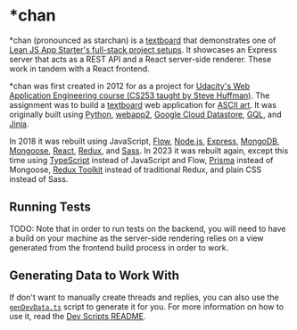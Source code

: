 # \*chan

\*chan (pronounced as starchan) is a [textboard](https://en.wikipedia.org/wiki/Textboard) that demonstrates one of [Lean JS App Starter's full-stack project setups](../../starters/react-express-mongo/README.md). It showcases an Express server that acts as a REST API and a React server-side renderer. These work in tandem with a React frontend.

\*chan was first created in 2012 for as a project for [Udacity's Web Application Engineering course (CS253 taught by Steve Huffman)](https://youtube.com/watch?v=CRYn30--PPk). The assignment was to build a [textboard](https://en.wikipedia.org/wiki/Textboard) web application for [ASCII art](https://en.wikipedia.org/wiki/ASCII_art). It was originally built using [Python](https://python.org), [webapp2](https://cloud.google.com/appengine/docs/legacy/standard/python/tools/webapp2), [Google Cloud Datastore](https://cloud.google.com/datastore), [GQL](https://cloud.google.com/datastore/docs/reference/gql_reference), and [Jinja](https://jinja.palletsprojects.com).

In 2018 it was rebuilt using JavaScript, [Flow](https://flow.org), [Node.js](https://nodejs.org), [Express](https://expressjs.com), [MongoDB](https://mongodb.com), [Mongoose](https://mongoosejs.com), [React](https://react.dev), [Redux](https://redux.js.org), and [Sass](https://sass-lang.com). In 2023 it was rebuilt again, except this time using [TypeScript](https://typescriptlang.org) instead of JavaScript and Flow, [Prisma](https://prisma.io) instead of Mongoose, [Redux Toolkit](https://redux-toolkit.js.org) instead of traditional Redux, and plain CSS instead of Sass.

## Running Tests

TODO: Note that in order to run tests on the backend, you will need to have a build on your machine as the server-side rendering relies on a view generated from the frontend build process in order to work.

## Generating Data to Work With

If don't want to manually create threads and replies, you can also use the [`genDevData.ts`](dev-scripts/genDevData.ts) script to generate it for you. For more information on how to use it, read the [Dev Scripts README](dev-scripts/README.md).
